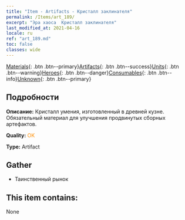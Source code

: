 ```yaml
---
title: "Item - Artifacts - Кристалл заклинателя"
permalink: /Items/art_189/
excerpt: "Эра хаоса  Кристалл заклинателя"
last_modified_at: 2021-04-16
locale: ru
ref: "art_189.md"
toc: false
classes: wide
---
```

 [Materials](/ru/Items/){: .btn .btn--primary}[Artifacts](/ru/Items/Artifacts/){: .btn .btn--success}[Units](/ru/Items/Units/){: .btn .btn--warning}[Heroes](/ru/Items/Heroes/){: .btn .btn--danger}[Consumables](/ru/Items/Consumables/){: .btn .btn--info}[Unknown](/ru/Items/Unknown/){: .btn .btn--primary}

## Подробности
 **Описание:** Кристалл умения, изготовленный в древней кузне. Обязательный материал для улучшения продвинутых сборных артефактов.

 **Quality:** <span style="color: #FF8C00">OK</span>

 **Type:** Artifact

## Gather

*    Таинственный рынок 

## This item contains:

  None

